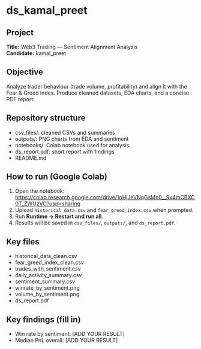 # ds_kamal_preet

## Project

**Title:** Web3 Trading — Sentiment Alignment Analysis  
**Candidate:** kamal_preet

## Objective

Analyze trader behaviour (trade volume, profitability) and align it with the Fear & Greed index. Produce cleaned datasets, EDA charts, and a concise PDF report.

## Repository structure

- csv_files/: cleaned CSVs and summaries
- outputs/: PNG charts from EDA and sentiment
- notebooks/: Colab notebook used for analysis
- ds_report.pdf: short report with findings
- README.md

## How to run (Google Colab)

1. Open the notebook: https://colab.research.google.com/drive/1oHjJeVNqGsMn0__9x4mCBXC0T_ZWUzVC?usp=sharing
2. Upload `historical_data.csv` and `fear_greed_index.csv` when prompted.
3. Run **Runtime → Restart and run all**.
4. Results will be saved in `csv_files/`, `outputs/`, and `ds_report.pdf`.

## Key files

- historical_data_clean.csv
- fear_greed_index_clean.csv
- trades_with_sentiment.csv
- daily_activity_summary.csv
- sentiment_summary.csv
- winrate_by_sentiment.png
- volume_by_sentiment.png
- ds_report.pdf

## Key findings (fill in)

- Win rate by sentiment: [ADD YOUR RESULT]
- Median PnL overall: [ADD YOUR RESULT]
